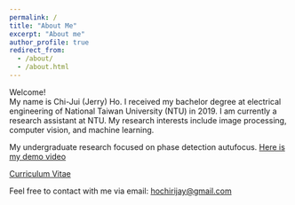 ```yaml
---
permalink: /
title: "About Me"
excerpt: "About me"
author_profile: true
redirect_from: 
  - /about/
  - /about.html
---
```


Welcome! <br> My name is Chi-Jui (Jerry) Ho. I received my bachelor degree at electrical engineering of National Taiwan University (NTU) in 2019. I am currently a research assistant at NTU. My research interests include image processing, computer vision, and machine learning. <br/>

My undergraduate research focused on phase detection autufocus. [Here is my demo video](https://www.youtube.com/watch?v=ApXMDT774aA) <br/>

[Curriculum Vitae](http://JerryHoTaiwan.github.io/files/CV_Chi_Jui_Ho_v5.pdf) <br/>

Feel free to contact with me via email: hochirijay@gmail.com 
